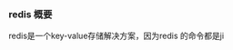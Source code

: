 ### redis 概要
redis是一个key-value存储解决方案，因为redis 的命令都是ji
<!--stackedit_data:
eyJoaXN0b3J5IjpbMTU3Nzc4NDYsNzMwOTk4MTE2XX0=
-->